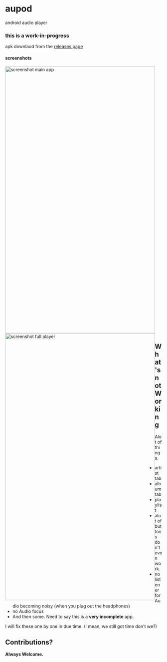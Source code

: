 # aupod
android audio player

### this is a work-in-progress ###

apk downlaod from the [releases page](https://github.com/sleepchild/aupod/releases)

#### screenshots

<img src="https://github.com/sleepchild/aupod/releases/download/20220113/screen2.jpg" alt="screenshot main app" style="width:480px; height:853px;"/>

<img src="https://github.com/sleepchild/aupod/releases/download/20220113/sceen1.jpg" alt="screenshot full player" style="float:left; width:480; height:853px;" />

## What's not Working
 Alot of things.
 - artist tab
 - album tab
 - playlist
 - alot of buttons don't even work.
 - no listener for Audio becoming noisy (when you plug out the headphones)
 - no Audio focus
 - And then some. Need to say this is a **very incomplete** app.
 
 I will fix these one by one in due time. (I mean, we still got time don't we?)
 
 ## Contributions?
 **Always Welcome.**
 
